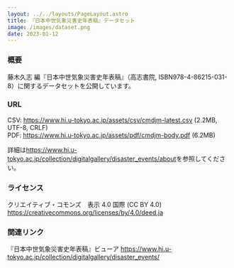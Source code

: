```yaml
---
layout: ../../layouts/PageLayout.astro
title: 『日本中世気象災害史年表稿』データセット
image: /images/dataset.png
date: 2023-01-12
---
```

### 概要

藤木久志 編『日本中世気象災害史年表稿』（高志書院, ISBN978-4-86215-031-8）に関するデータセットを公開しています。

### URL

CSV: <https://www.hi.u-tokyo.ac.jp/assets/csv/cmdjm-latest.csv>  (2.2MB, UTF-8, CRLF) <br />
PDF: <https://www.hi.u-tokyo.ac.jp/assets/pdf/cmdjm-body.pdf> (6.2MB)

詳細は<https://www.hi.u-tokyo.ac.jp/collection/digitalgallery/disaster_events/about>を参照してください。

### ライセンス

クリエイティブ・コモンズ　表示 4.0 国際 (CC BY 4.0)
<https://creativecommons.org/licenses/by/4.0/deed.ja>

### 関連リンク

『日本中世気象災害史年表稿』ビューア
<https://www.hi.u-tokyo.ac.jp/collection/digitalgallery/disaster_events/>
